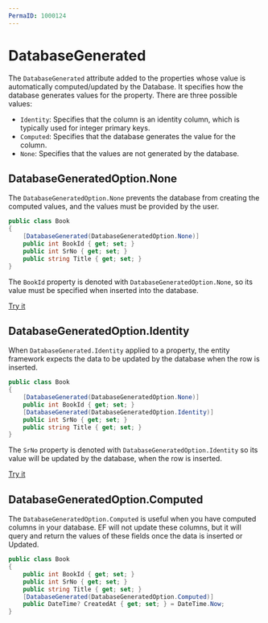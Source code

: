 ```yaml
---
PermaID: 1000124
---
```


# DatabaseGenerated

The `DatabaseGenerated` attribute added to the properties whose value is automatically computed/updated by the Database. It specifies how the database generates values for the property. There are three possible values:

 - `Identity`: Specifies that the column is an identity column, which is typically used for integer primary keys.
 - `Computed`: Specifies that the database generates the value for the column.
 - `None`: Specifies that the values are not generated by the database.

## DatabaseGeneratedOption.None

The `DatabaseGeneratedOption.None` prevents the database from creating the computed values, and the values must be provided by the user. 

```csharp
public class Book
{
    [DatabaseGenerated(DatabaseGeneratedOption.None)]
    public int BookId { get; set; }
    public int SrNo { get; set; }
    public string Title { get; set; }
}
```
The `BookId` property is denoted with `DatabaseGeneratedOption.None`, so its value must be specified when inserted into the database.

[Try it](https://dotnetfiddle.net/jDvKap)

## DatabaseGeneratedOption.Identity

When `DatabaseGenerated.Identity` applied to a property, the entity framework expects the data to be updated by the database when the row is inserted.

```csharp
public class Book
{
    [DatabaseGenerated(DatabaseGeneratedOption.None)]
    public int BookId { get; set; }
    [DatabaseGenerated(DatabaseGeneratedOption.Identity)]
    public int SrNo { get; set; }
    public string Title { get; set; }
}
```

The `SrNo` property is denoted with `DatabaseGeneratedOption.Identity` so its value will be updated by the database, when the row is inserted.

[Try it](https://dotnetfiddle.net/ztAa2O)

## DatabaseGeneratedOption.Computed

The `DatabaseGeneratedOption.Computed` is useful when you have computed columns in your database. EF will not update these columns, but it will query and return the values of these fields once the data is inserted or Updated.

```csharp
public class Book
{
    public int BookId { get; set; }
    public int SrNo { get; set; }
    public string Title { get; set; }
    [DatabaseGenerated(DatabaseGeneratedOption.Computed)]
    public DateTime? CreatedAt { get; set; } = DateTime.Now;
}
```
